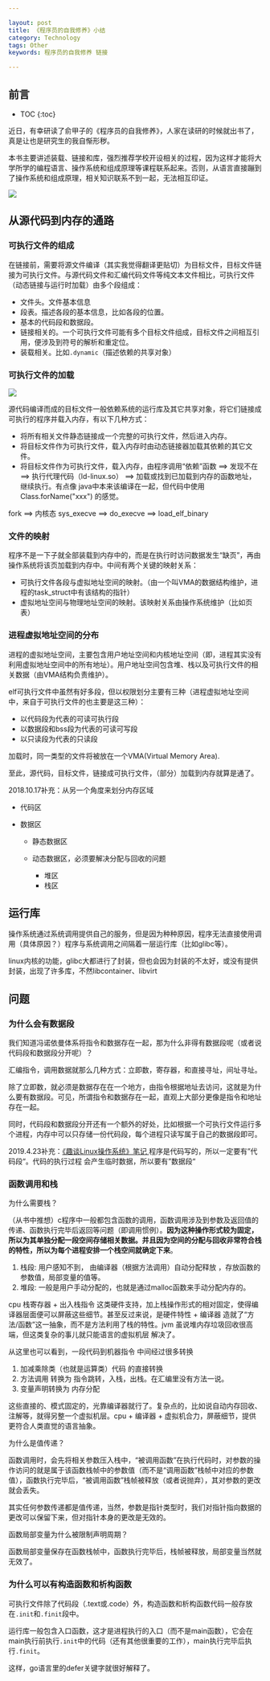 ```yaml
---

layout: post
title: 《程序员的自我修养》小结
category: Technology
tags: Other
keywords: 程序员的自我修养 链接

---
```


## 前言 

* TOC
{:toc}

近日，有幸研读了俞甲子的《程序员的自我修养》，人家在读研的时候就出书了，真是让也是研究生的我自惭形秽。

本书主要讲述装载、链接和库，强烈推荐学校开设相关的过程，因为这样才能将大学所学的编程语言、操作系统和组成原理等课程联系起来。否则，从语言直接蹦到了操作系统和组成原理，相关知识联系不到一起，无法相互印证。

![](/public/upload/linux/turing_machine.png)
## 从源代码到内存的通路 

### 可执行文件的组成

在链接前，需要将源文件编译（其实我觉得翻译更贴切）为目标文件，目标文件链接为可执行文件。与源代码文件和汇编代码文件等纯文本文件相比，可执行文件（动态链接与运行时加载）由多个段组成：

- 文件头。文件基本信息
- 段表。描述各段的基本信息，比如各段的位置。
- 基本的代码段和数据段。
- 链接相关的。一个可执行文件可能有多个目标文件组成，目标文件之间相互引用，便涉及到符号的解析和重定位。
- 装载相关。比如`.dynamic`（描述依赖的共享对象）

### 可执行文件的加载

![](/public/upload/other/linux_compile_and_link.jpeg)

源代码编译而成的目标文件一般依赖系统的运行库及其它共享对象，将它们链接成可执行的程序并载入内存，有以下几种方式：

- 将所有相关文件静态链接成一个完整的可执行文件，然后进入内存。
- 将目标文件作为可执行文件，载入内存时由动态链接器加载其依赖的其它文件。
- 将目标文件作为可执行文件，载入内存，由程序调用“依赖”函数 ==> 发现不在 ==> 执行代理代码（ld-linux.so） ==> 加载或找到已加载到内存的函数地址，继续执行。有点像 java中本来该编译在一起，但代码中使用Class.forName("xxx") 的感觉。

fork ==> 内核态 sys_execve ==> do_execve ==> load_elf_binary

### 文件的映射

程序不是一下子就全部装载到内存中的，而是在执行时访问数据发生“缺页”，再由操作系统将该页加载到内存中。中间有两个关键的映射关系：

- 可执行文件各段与虚拟地址空间的映射。（由一个叫VMA的数据结构维护，进程的task_struct中有该结构的指针）
- 虚拟地址空间与物理地址空间的映射。该映射关系由操作系统维护（比如页表）

### 进程虚拟地址空间的分布

进程的虚拟地址空间，主要包含用户地址空间和内核地址空间（即，进程其实没有利用虚拟地址空间中的所有地址）。用户地址空间包含堆、栈以及可执行文件的相关数据（由VMA结构负责维护）。

elf可执行文件中虽然有好多段，但以权限划分主要有三种（进程虚拟地址空间中，来自于可执行文件的也主要是这三种）：

- 以代码段为代表的可读可执行段
- 以数据段和bss段为代表的可读可写段
- 以只读段为代表的只读段

加载时，同一类型的文件将被放在一个VMA(Virtual Memory Area).

至此，源代码，目标文件，链接成可执行文件，（部分）加载到内存就算是通了。

2018.10.17补充：从另一个角度来划分内存区域

- 代码区
- 数据区

	* 静态数据区
	* 动态数据区，必须要解决分配与回收的问题

		* 堆区
		* 栈区

## 运行库

操作系统通过系统调用提供自己的服务，但是因为种种原因，程序无法直接使用调用（具体原因？）程序与系统调用之间隔着一层运行库（比如glibc等）。

linux内核的功能，glibc大都进行了封装，但也会因为封装的不太好，或没有提供封装，出现了许多库，不然libcontainer、libvirt



## 问题

### 为什么会有数据段

我们知道冯诺依曼体系将指令和数据存在一起，那为什么非得有数据段呢（或者说代码段和数据段分开呢）？

汇编指令，调用数据就那么几种方式：立即数，寄存器，和直接寻址，间址寻址。

除了立即数，就必须是数据存在在一个地方，由指令根据地址去访问，这就是为什么要有数据段。可见，所谓指令和数据存在一起，直观上大部分更像是指令和地址存在一起。

同时，代码段和数据段分开还有一个额外的好处，比如根据一个可执行文件运行多个进程，内存中可以只存储一份代码段，每个进程只读写属于自己的数据段即可。

2019.4.23补充：[《趣谈Linux操作系统》笔记
](http://qiankunli.github.io/2019/04/08/interest_linux_note.html)程序是代码写的，所以一定要有”代码段“。代码的执行过程 会产生临时数据，所以要有”数据段“

### 函数调用和栈

为什么需要栈？

（从书中推想）c程序中一般都包含函数的调用，函数调用涉及到参数及返回值的传递、函数执行完毕后返回等问题（即调用惯例）。**因为这种操作形式较为固定，所以为其单独分配一段空间存储相关数据。并且因为空间的分配与回收非常符合栈的特性，所以为每个进程安排一个栈空间就确定下来**。

1. 栈段: 用户感知不到， 由编译器（根据方法调用）自动分配释放 ，存放函数的参数值，局部变量的值等。
2. 堆段: 一般是用户手动分配的，也就是通过malloc函数来手动分配内存的。

cpu 栈寄存器 + 出入栈指令 这类硬件支持，加上栈操作形式的相对固定，使得编译器层面便可以屏蔽这些细节。甚至反过来说，是硬件特性 + 编译器 造就了“方法/函数”这一抽象，而不是方法利用了栈的特性。jvm 虽说堆内存垃圾回收很高端，但这类复杂的事儿就只能语言的虚拟机层 解决了。

从这里也可以看到，一段代码到机器指令 中间经过很多转换

1. 加减乘除类（也就是运算类）代码 的直接转换
2. 方法调用 转换为 指令跳转，入栈，出栈。在汇编里没有方法一说。
3. 变量声明转换为 内存分配

这些直接的、模式固定的，光靠编译器就行了。复杂点的，比如说自动内存回收、注解等，就得另整一个虚拟机层。cpu + 编译器 + 虚拟机合力，屏蔽细节，提供更符合人类直觉的语言抽象。

为什么是值传递？

函数调用时，会先将相关参数压入栈中，“被调用函数”在执行代码时，对参数的操作访问的就是属于该函数栈帧中的参数值（而不是“调用函数”栈帧中对应的参数值），函数执行完毕后，“被调用函数”栈帧被释放（或者说抛弃），其对参数的更改就会丢失。

其实任何参数传递都是值传递，当然，参数是指针类型时，我们对指针指向数据的更改可以保留下来，但对指针本身的更改是无效的。

函数局部变量为什么被限制声明周期？

函数局部变量保存在函数栈帧中，函数执行完毕后，栈帧被释放，局部变量当然就无效了。

### 为什么可以有构造函数和析构函数

可执行文件除了代码段（.text或.code）外，构造函数和析构函数代码一般存放在`.init`和`.finit`段中。

运行库一般包含入口函数，这才是进程执行的入口（而不是main函数），它会在main执行前执行`.init`中的代码（还有其他很重要的工作），main执行完毕后执行`.finit`。

这样，go语言里的defer关键字就很好解释了。




